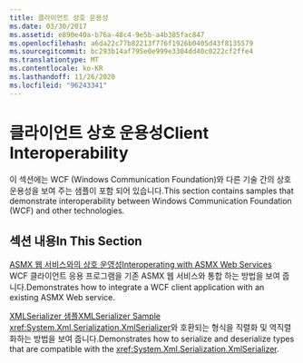```yaml
---
title: 클라이언트 상호 운용성
ms.date: 03/30/2017
ms.assetid: e890e40a-b76a-48c4-9e5b-a4b385fac847
ms.openlocfilehash: a6da22c77b82213f776f1926b0405d43f8135579
ms.sourcegitcommit: bc293b14af795e0e999e3304dd40c0222cf2ffe4
ms.translationtype: MT
ms.contentlocale: ko-KR
ms.lasthandoff: 11/26/2020
ms.locfileid: "96243341"
---
```

# <a name="client-interoperability"></a><span data-ttu-id="05ca3-102">클라이언트 상호 운용성</span><span class="sxs-lookup"><span data-stu-id="05ca3-102">Client Interoperability</span></span>

<span data-ttu-id="05ca3-103">이 섹션에는 WCF (Windows Communication Foundation)와 다른 기술 간의 상호 운용성을 보여 주는 샘플이 포함 되어 있습니다.</span><span class="sxs-lookup"><span data-stu-id="05ca3-103">This section contains samples that demonstrate interoperability between Windows Communication Foundation (WCF) and other technologies.</span></span>  
  
## <a name="in-this-section"></a><span data-ttu-id="05ca3-104">섹션 내용</span><span class="sxs-lookup"><span data-stu-id="05ca3-104">In This Section</span></span>  

 [<span data-ttu-id="05ca3-105">ASMX 웹 서비스와의 상호 운영성</span><span class="sxs-lookup"><span data-stu-id="05ca3-105">Interoperating with ASMX Web Services</span></span>](interoperating-with-asmx-web-services.md)  
 <span data-ttu-id="05ca3-106">WCF 클라이언트 응용 프로그램을 기존 ASMX 웹 서비스와 통합 하는 방법을 보여 줍니다.</span><span class="sxs-lookup"><span data-stu-id="05ca3-106">Demonstrates how to integrate a WCF client application with an existing ASMX Web service.</span></span>  
  
 [<span data-ttu-id="05ca3-107">XMLSerializer 샘플</span><span class="sxs-lookup"><span data-stu-id="05ca3-107">XMLSerializer Sample</span></span>](xmlserializer-sample.md)  
 <span data-ttu-id="05ca3-108"><xref:System.Xml.Serialization.XmlSerializer>와 호환되는 형식을 직렬화 및 역직렬화하는 방법을 보여 줍니다.</span><span class="sxs-lookup"><span data-stu-id="05ca3-108">Demonstrates how to serialize and deserialize types that are compatible with the <xref:System.Xml.Serialization.XmlSerializer>.</span></span>
